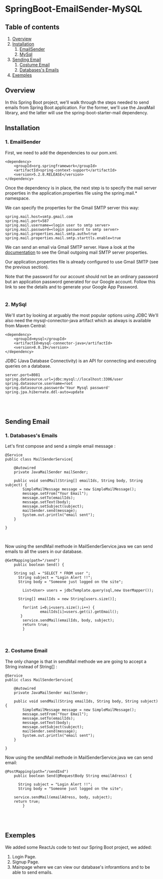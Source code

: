 # SpringBoot-EmailSender-MySQL

## Table of contents

1. [Overview](#Overview)
2. [Installation](#installation)
    1. [EmailSender](#EmailSender)
    2. [MySql](#MySql)
4. [Sending Email](#Sending_Email)
    1. [Costume Email](@Costume-Email)
    2. [Databases's Emails](#Db-Email)
5. [Exemples](#Exemples)


## Overview<a name="Overview"></a>

In this Spring Boot project,  we'll walk through the steps needed to send emails from Spring Boot application. For the former, we'll use the JavaMail library, and the latter will use the spring-boot-starter-mail dependency.




## Installation<a name="installation"></a>

### 1. EmailSender<a name="EmailSender"></a>


First, we need to add the dependencies to our pom.xml.


```
<dependency>
    <groupId>org.springframework</groupId>
    <artifactId>spring-context-support</artifactId>
    <version>5.2.8.RELEASE</version>
</dependency>
```


Once the dependency is in place, the next step is to specify the mail server properties in the application.properties file using the spring.mail.* namespace.

We can specify the properties for the Gmail SMTP server this way:

```
spring.mail.host=smtp.gmail.com
spring.mail.port=587
spring.mail.username=<login user to smtp server>
spring.mail.password=<login password to smtp server>
spring.mail.properties.mail.smtp.auth=true
spring.mail.properties.mail.smtp.starttls.enable=true
```

We can send an email via Gmail SMTP server. Have a look at the [documentation](https://support.google.com/mail/answer/7104828?hl=en&rd=3&visit_id=637812960575206948-2906502522) to see the Gmail outgoing mail SMTP server properties.

Our application.properties file is already configured to use Gmail SMTP (see the previous section).

Note that the password for our account should not be an ordinary password but an application password generated for our Google account. Follow this link to see the details and to generate your Google App Password.
<br/><br/>

### 2. MySql<a name="MySql"></a>

We'll start by looking at arguably the most popular options using JDBC
We'll also need the mysql-connector-java artifact which as always is available from Maven Central:

```
<dependency>
    <groupId>mysql</groupId>
    <artifactId>mysql-connector-java</artifactId>
    <version>8.0.19</version>
</dependency>
```

JDBC (Java Database Connectivity) is an API for connecting and executing queries on a database.

```
server.port=8081
spring.datasource.url=jdbc:mysql://localhost:3306/user
spring.datasource.username=root
spring.datasource.password='Your Mysql password'
spring.jpa.hibernate.ddl-auto=update
```
<br/><br/>

## Sending Email<a name="Sending_Email"></a>

### 1. Databases's Emails<a name="Db-Email"></a>


Let's first compose and send a simple email message :

```
@Service
public class MailSenderService{
	
	@Autowired
	private JavaMailSender mailSender;

	public void sendMail(String[] emailIds, String body, String subject) {
		SimpleMailMessage message = new SimpleMailMessage();
		message.setFrom("Your Email");
		message.setTo(emailIds);
		message.setText(body);
		message.setSubject(subject);
		mailSender.send(message);
		System.out.println("email sent");
	}

}
```
<br/>

Now using the sendMail methode in MailSenderService.java we can send emails to all the users in our database.
<br/>

```
@GetMapping(path="/send")
	public boolean Send() {
				
  	String sql = "SELECT * FROM user ";
	  String subject = "Login Alert !!";
	  String body = "Someone just logged on the site";
			        
		List<User> users = jdbcTemplate.query(sql,new UserMapper());
				 	
	  String[] emailIds = new String[users.size()];
				 	
		for(int i=0;i<users.size();i++) {
				emailIds[i]=users.get(i).getEmail();
	   }
		service.sendMail(emailIds, body, subject);
		return true;
		}
```
<br/>

### 2. Costume Email<a name="Costume-Email"></a>

The only change is that in sendMail methode we are going to accept a String instead of String[] :

```
@Service
public class MailSenderService{
	
	@Autowired
	private JavaMailSender mailSender;

	public void sendMail(String emailIds, String body, String subject) {
		SimpleMailMessage message = new SimpleMailMessage();
		message.setFrom("Your Email");
		message.setTo(emailIds);
		message.setText(body);
		message.setSubject(subject);
		mailSender.send(message);
		System.out.println("email sent");
	}

}
```

Now using the sendMail methode in MailSenderService.java we can send email:

```
@PostMapping(path="/sendInd")
	public boolean Send(@RequestBody String emailAdress) {
				
	  String subject = "Login Alert !!";
	  String body = "Someone just logged on the site";
			        
	service.sendMail(emailAdress, body, subject);
	return true;
		}
```

<br/><br/>

## Exemples <a name="Exemples"></a>

We added some ReactJs code to test our Spring Boot project, we added: 
   1. Login Page.
   2. Signup Page.
   3. Mainpage where we can view our database's inforamtions and to be able to send emails.

